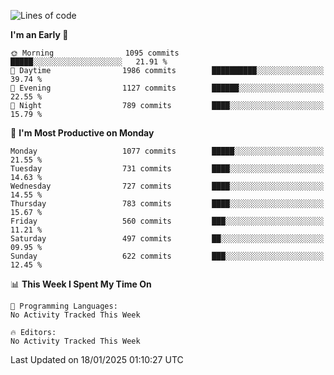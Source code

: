 <!--START_SECTION:waka-->
![Lines of code](https://img.shields.io/badge/From%20Hello%20World%20I%27ve%20Written-40.1%20million%20lines%20of%20code-blue)

**I'm an Early 🐤** 

```text
🌞 Morning                1095 commits        █████░░░░░░░░░░░░░░░░░░░░   21.91 % 
🌆 Daytime                1986 commits        ██████████░░░░░░░░░░░░░░░   39.74 % 
🌃 Evening                1127 commits        ██████░░░░░░░░░░░░░░░░░░░   22.55 % 
🌙 Night                  789 commits         ████░░░░░░░░░░░░░░░░░░░░░   15.79 % 
```
📅 **I'm Most Productive on Monday** 

```text
Monday                   1077 commits        █████░░░░░░░░░░░░░░░░░░░░   21.55 % 
Tuesday                  731 commits         ████░░░░░░░░░░░░░░░░░░░░░   14.63 % 
Wednesday                727 commits         ████░░░░░░░░░░░░░░░░░░░░░   14.55 % 
Thursday                 783 commits         ████░░░░░░░░░░░░░░░░░░░░░   15.67 % 
Friday                   560 commits         ███░░░░░░░░░░░░░░░░░░░░░░   11.21 % 
Saturday                 497 commits         ██░░░░░░░░░░░░░░░░░░░░░░░   09.95 % 
Sunday                   622 commits         ███░░░░░░░░░░░░░░░░░░░░░░   12.45 % 
```


📊 **This Week I Spent My Time On** 

```text
💬 Programming Languages: 
No Activity Tracked This Week

🔥 Editors: 
No Activity Tracked This Week
```


 Last Updated on 18/01/2025 01:10:27 UTC
<!--END_SECTION:waka-->
```
